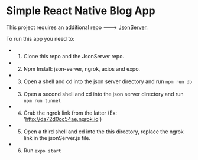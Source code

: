 # Simple React Native Blog App

This project requires an additional repo ---> [JsonServer](https://github.com/ChabaJosa/json-server).

To run this app you need to:

- 1) Clone this repo and the JsonServer repo.
- 2) Npm Install: json-server, ngrok, axios and expo.
- 3) Open a shell and cd into the json server directory and run `npm run db`
- 3) Open a second shell and cd into the json server directory and run `npm run tunnel`
- 4) Grab the ngrok link from the latter (Ex: 'http://da72d0cc54ae.ngrok.io')
- 5) Open a third shell and cd into the this directory, replace the ngrok link in the jsonServer.js file.
- 6) Run `expo start`

